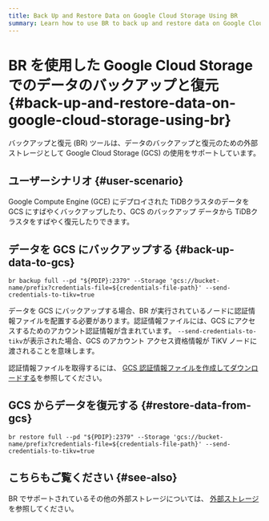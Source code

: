 ```yaml
---
title: Back Up and Restore Data on Google Cloud Storage Using BR
summary: Learn how to use BR to back up and restore data on Google Cloud Storage.
---
```


# BR を使用した Google Cloud Storage でのデータのバックアップと復元 {#back-up-and-restore-data-on-google-cloud-storage-using-br}

バックアップと復元 (BR) ツールは、データのバックアップと復元のための外部ストレージとして Google Cloud Storage (GCS) の使用をサポートしています。

## ユーザーシナリオ {#user-scenario}

Google Compute Engine (GCE) にデプロイされた TiDBクラスタのデータを GCS にすばやくバックアップしたり、GCS のバックアップ データから TiDBクラスタをすばやく復元したりできます。

## データを GCS にバックアップする {#back-up-data-to-gcs}


```shell
br backup full --pd "${PDIP}:2379" --Storage 'gcs://bucket-name/prefix?credentials-file=${credentials-file-path}' --send-credentials-to-tikv=true
```

データを GCS にバックアップする場合、BR が実行されているノードに認証情報ファイルを配置する必要があります。認証情報ファイルには、GCS にアクセスするためのアカウント認証情報が含まれています。 `--send-credentials-to-tikv`が表示された場合、GCS のアカウント アクセス資格情報が TiKV ノードに渡されることを意味します。

認証情報ファイルを取得するには、 [GCS 認証情報ファイルを作成してダウンロードする](https://access.redhat.com/documentation/en-us/red_hat_openstack_platform/13/html/google_cloud_backup_guide/creds)を参照してください。

## GCS からデータを復元する {#restore-data-from-gcs}


```shell
br restore full --pd "${PDIP}:2379" --Storage 'gcs://bucket-name/prefix?credentials-file=${credentials-file-path}' --send-credentials-to-tikv=true
```

## こちらもご覧ください {#see-also}

BR でサポートされているその他の外部ストレージについては、 [外部ストレージ](/br/backup-and-restore-storages.md)を参照してください。
